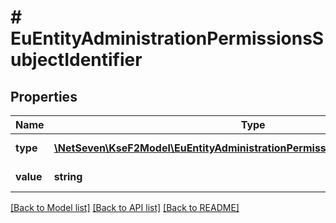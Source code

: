# # EuEntityAdministrationPermissionsSubjectIdentifier

## Properties

Name | Type | Description | Notes
------------ | ------------- | ------------- | -------------
**type** | [**\NetSeven\KseF2Model\EuEntityAdministrationPermissionsSubjectIdentifierType**](EuEntityAdministrationPermissionsSubjectIdentifierType.md) | Typ identyfikatora. |
**value** | **string** | Wartość identyfikatora. |

[[Back to Model list]](../../README.md#models) [[Back to API list]](../../README.md#endpoints) [[Back to README]](../../README.md)
